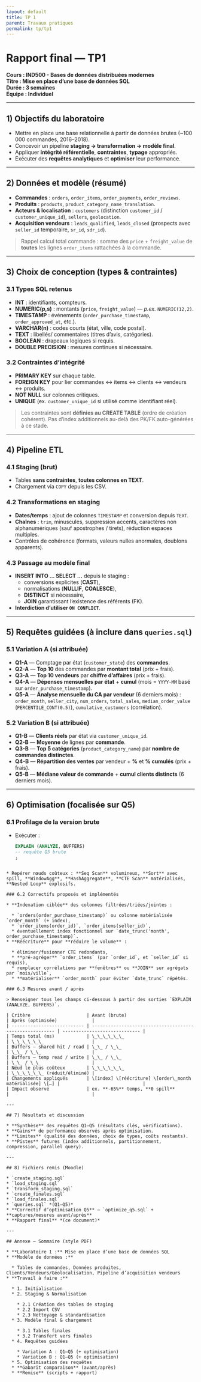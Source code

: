 ```yaml
---
layout: default
title: TP 1
parent: Travaux pratiques
permalink: tp/tp1
---
```


# Rapport final — TP1  
**Cours : IND500 - Bases de données distribuées modernes**  
**Titre : Mise en place d’une base de données SQL**  
**Durée : 3 semaines**  
**Équipe : Individuel**

---

## 1) Objectifs du laboratoire
- Mettre en place une base relationnelle à partir de données brutes (~100 000 commandes, 2016–2018).
- Concevoir un pipeline **staging → transformation → modèle final**.
- Appliquer **intégrité référentielle**, **contraintes**, **typage** appropriés.
- Exécuter des **requêtes analytiques** et **optimiser** leur performance.

---

## 2) Données et modèle (résumé)
- **Commandes** : `orders`, `order_items`, `order_payments`, `order_reviews`.
- **Produits** : `products`, `product_category_name_translation`.
- **Acteurs & localisation** : `customers` (distinction `customer_id` / `customer_unique_id`), `sellers`, `geolocation`.
- **Acquisition vendeurs** : `leads_qualified`, `leads_closed` (prospects avec `seller_id` temporaire, `sr_id`, `sdr_id`).

> Rappel calcul total commande : somme des `price` + `freight_value` de **toutes** les lignes `order_items` rattachées à la commande.

---

## 3) Choix de conception (types & contraintes)

### 3.1 Types SQL retenus
- **INT** : identifiants, compteurs.  
- **NUMERIC(p,s)** : montants (`price`, `freight_value`) — *p.ex.* `NUMERIC(12,2)`.  
- **TIMESTAMP** : événements (`order_purchase_timestamp`, `order_approved_at`, etc.).  
- **VARCHAR(n)** : codes courts (état, ville, code postal).  
- **TEXT** : libellés/ commentaires (titres d’avis, catégories).  
- **BOOLEAN** : drapeaux logiques si requis.  
- **DOUBLE PRECISION** : mesures continues si nécessaire.

### 3.2 Contraintes d’intégrité
- **PRIMARY KEY** sur chaque table.  
- **FOREIGN KEY** pour lier commandes ↔ items ↔ clients ↔ vendeurs ↔ produits.  
- **NOT NULL** sur colonnes critiques.  
- **UNIQUE** (ex. `customer_unique_id` si utilisé comme identifiant réel).  

> Les contraintes sont **définies au CREATE TABLE** (ordre de création cohérent). Pas d’index additionnels au-delà des PK/FK auto-générées à ce stade.

---

## 4) Pipeline ETL

### 4.1 Staging (brut)
- Tables **sans contraintes**, **toutes colonnes en TEXT**.
- Chargement via `COPY` depuis les CSV.

### 4.2 Transformations en staging
- **Dates/temps** : ajout de colonnes `TIMESTAMP` et conversion depuis `TEXT`.
- **Chaînes** : `trim`, minuscules, suppression accents, caractères non alphanumériques (sauf apostrophes / tirets), réduction espaces multiples.
- Contrôles de cohérence (formats, valeurs nulles anormales, doublons apparents).

### 4.3 Passage au modèle final
- **INSERT INTO … SELECT …** depuis le staging :  
  - conversions explicites (**CAST**),  
  - normalisations (**NULLIF**, **COALESCE**),  
  - **DISTINCT** si nécessaire,  
  - **JOIN** garantissant l’existence des référents (FK).  
- **Interdiction d’utiliser `ON CONFLICT`**.

---

## 5) Requêtes guidées (à inclure dans `queries.sql`)

### 5.1 Variation A (si attribuée)
- **Q1-A** — Comptage par état (`customer_state`) des **commandes**.  
- **Q2-A** — **Top 10** des commandes par **montant total** (prix + frais).  
- **Q3-A** — **Top 10 vendeurs** par **chiffre d’affaires** (prix + frais).  
- **Q4-A** — **Dépenses mensuelles par état** + **cumul** (mois = `YYYY-MM` basé sur `order_purchase_timestamp`).  
- **Q5-A** — **Analyse mensuelle du CA par vendeur** (6 derniers mois) :  
  `order_month`, `seller_city`, `num_orders`, `total_sales`, `median_order_value` (`PERCENTILE_CONT(0.5)`), `cumulative_customers` (corrélation).

### 5.2 Variation B (si attribuée)
- **Q1-B** — **Clients réels** par état via `customer_unique_id`.  
- **Q2-B** — **Moyenne** de lignes par **commande**.  
- **Q3-B** — **Top 5 catégories** (`product_category_name`) par **nombre de commandes distinctes**.  
- **Q4-B** — **Répartition des ventes** par vendeur + **%** et **% cumulés** (prix + frais).  
- **Q5-B** — **Médiane valeur de commande** + **cumul clients distincts** (6 derniers mois).

---

## 6) Optimisation (focalisée sur Q5)

### 6.1 Profilage de la version brute
- Exécuter :  
  ```sql
  EXPLAIN (ANALYZE, BUFFERS)
  -- requête Q5 brute
  ;
````

* Repérer nœuds coûteux : **Seq Scan** volumineux, **Sort** avec spill, **WindowAgg**, **HashAggregate**, **CTE Scan** matérialisés, **Nested Loop** explosifs.

### 6.2 Correctifs proposés et implémentés

* **Indexation ciblée** des colonnes filtrées/triées/jointes :

  * `orders(order_purchase_timestamp)` ou colonne matérialisée `order_month` (+ index),
  * `order_items(order_id)`, `order_items(seller_id)`,
  * éventuellement index fonctionnel sur `date_trunc('month', order_purchase_timestamp)`.
* **Réécriture** pour **réduire le volume** :

  * éliminer/fusionner CTE redondants,
  * **pré-agréger** `order_items` (par `order_id`, et `seller_id` si requis),
  * remplacer corrélations par **fenêtres** ou **JOIN** sur agrégats par `mois/ville`,
  * **matérialiser** `order_month` pour éviter `date_trunc` répétés.

### 6.3 Mesures avant / après

> Renseigner tous les champs ci-dessous à partir des sorties `EXPLAIN (ANALYZE, BUFFERS)`.

| Critère                     | Avant (brute)                                            | Après (optimisée)             |
| --------------------------- | -------------------------------------------------------- | ----------------------------- |
| Temps total (ms)            | \_\_\_\_\_\_                                             | \_\_\_\_\_\_                  |
| Buffers — shared hit / read | \_\_ / \_\_                                              | \_\_ / \_\_                   |
| Buffers — temp read / write | \_\_ / \_\_                                              | \_\_ / \_\_                   |
| Nœud le plus coûteux        | \_\_\_\_\_\_                                             | \_\_\_\_\_\_ (réduit/éliminé) |
| Changements appliqués       | \[index] \[réécriture] \[order\_month matérialisée] \[…] |                               |
| Impact observé              | ex. **-65%** temps, **0 spill**                          |                               |

---

## 7) Résultats et discussion

* **Synthèse** des requêtes Q1–Q5 (résultats clés, vérifications).
* **Gains** de performance observés après optimisation.
* **Limites** (qualité des données, choix de types, coûts restants).
* **Pistes** futures (index additionnels, partitionnement, compression, parallel query).

---

## 8) Fichiers remis (Moodle)

* `create_staging.sql`
* `load_staging.sql`
* `transform_staging.sql`
* `create_finales.sql`
* `load_finales.sql`
* `queries.sql` *(Q1–Q5)*
* **Correctif d’optimisation Q5** — `optimize_q5.sql` + **captures/mesures avant/après**
* **Rapport final** *(ce document)*

---

## Annexe — Sommaire (style PDF)

* **Laboratoire 1 :** Mise en place d’une base de données SQL
* **Modèle de données :**

  * Tables de commandes, Données produites, Clients/Vendeurs/Géolocalisation, Pipeline d’acquisition vendeurs
* **Travail à faire :**

  * 1. Initialisation
  * 2. Staging & Normalisation

    * 2.1 Création des tables de staging
    * 2.2 Import CSV
    * 2.3 Nettoyage & standardisation
  * 3. Modèle final & chargement

    * 3.1 Tables finales
    * 3.2 Transfert vers finales
  * 4. Requêtes guidées

    * Variation A : Q1–Q5 (+ optimisation)
    * Variation B : Q1–Q5 (+ optimisation)
  * 5. Optimisation des requêtes
  * **Gabarit comparaison** (avant/après)
  * **Remise** (scripts + rapport)
